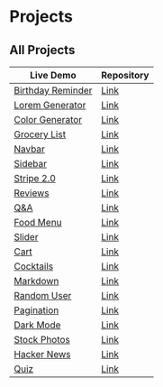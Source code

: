 # Projects

## All Projects

<table>
    <thead>
        <tr>
            <th >Live Demo</th>
            <th >Repository </th>
        </tr>
    </thead>
    <tbody>
        <tr>
            <td>
                <a 
                href="https://birthday-reminder-47d2c8.netlify.app/"
                target="_blank"
                >
                Birthday Reminder
                </a>
            </td>
            <td>
                <a 
                href="https://github.com/VentsiGeorgiev/react-tutorial-and-projects/tree/main/projects/bday-reminder"
                target="_blank"
                >
                Link
                </a>
            </td>
        </tr>
        <tr>
            <td>
                <a 
                href="https://lorem-generator-00f98f.netlify.app/"
                target="_blank"
                >
                Lorem Generator
                </a>
            </td>
            <td>
                <a 
                href="https://github.com/VentsiGeorgiev/react-tutorial-and-projects/tree/main/projects/lorem-generator"
                target="_blank"
                >
                Link
                </a>
            </td>
        </tr>
        <tr>
            <td>
                <a 
                href="https://color-generator-850bfe.netlify.app/"
                target="_blank"
                >
                Color Generator
                </a>
            </td>
            <td>
                <a 
                href="https://github.com/VentsiGeorgiev/react-tutorial-and-projects/tree/main/projects/color-generator"
                target="_blank"
                >
                Link
                </a>
            </td>
        </tr>
        <tr>
            <td>
                <a 
                href="https://grocery-list-0aa1b1.netlify.app/"
                target="_blank"
                >
                Grocery List
                </a>
            </td>
            <td>
                <a 
                href="https://github.com/VentsiGeorgiev/react-tutorial-and-projects/tree/main/projects/grocery-list"
                target="_blank"
                >
                Link
                </a>
            </td>
        </tr>
        <tr>
            <td>
                <a 
                href="https://navbar-917f75.netlify.app/"
                target="_blank"
                >
                Navbar
                </a>
            </td>
            <td>
                <a 
                href="https://github.com/VentsiGeorgiev/react-tutorial-and-projects/tree/main/projects/navbar"
                target="_blank"
                >
                Link
                </a>
            </td>
        </tr>
        <tr>
            <td>
                <a 
                href="https://sidebar-aeea7d.netlify.app/"
                target="_blank"
                >
                Sidebar
                </a>
            </td>
            <td>
                <a 
                href="https://github.com/VentsiGeorgiev/react-tutorial-and-projects/tree/main/projects/sidebar"
                target="_blank"
                >
                Link
                </a>
            </td>
        </tr>
        <tr>
            <td>
                <a 
                href="https://stripe-2-d115cc.netlify.app/"
                target="_blank"
                >
                Stripe 2.0
                </a>
            </td>
            <td>
                <a 
                href="https://github.com/VentsiGeorgiev/react-tutorial-and-projects/tree/main/projects/stripe-clone"
                target="_blank"
                >
                Link
                </a>
            </td>
        </tr>
        <tr>
            <td>
                <a 
                href="https://reviews-1ea56f.netlify.app/"
                target="_blank"
                >
                Reviews
                </a>
            </td>
            <td>
                <a 
                href="https://github.com/VentsiGeorgiev/react-tutorial-and-projects/tree/main/projects/reviews"
                target="_blank"
                >
                Link
                </a>
            </td>
        </tr>
        <tr>
            <td>
                <a 
                href="https://qa-a93225.netlify.app/"
                target="_blank"
                >
                Q&A
                </a>
            </td>
            <td>
                <a 
                href="https://github.com/VentsiGeorgiev/react-tutorial-and-projects/tree/main/projects/accordion"
                target="_blank"
                >
                Link
                </a>
            </td>
        </tr>
        <tr>
            <td>
                <a 
                href="https://food-menu-e78227.netlify.app/"
                target="_blank"
                >
                Food Menu
                </a>
            </td>
            <td>
                <a 
                href="https://github.com/VentsiGeorgiev/react-tutorial-and-projects/tree/main/projects/food-menu"
                target="_blank"
                >
                Link
                </a>
            </td>
        </tr>
        <tr>
            <td>
                <a 
                href="https://slider-0d1824.netlify.app/"
                target="_blank"
                >
                Slider
                </a>
            </td>
            <td>
                <a 
                href="https://github.com/VentsiGeorgiev/react-tutorial-and-projects/tree/main/projects/slider"
                target="_blank"
                >
                Link
                </a>
            </td>
        </tr>
        <tr>
            <td>
                <a 
                href="https://cart-6a0c40.netlify.app/"
                target="_blank"
                >
                Cart
                </a>
            </td>
            <td>
                <a 
                href="https://github.com/VentsiGeorgiev/react-tutorial-and-projects/tree/main/projects/cart"
                target="_blank"
                >
                Link
                </a>
            </td>
        </tr>
        <tr>
            <td>
                <a 
                href="https://cocktails-ca2c4d.netlify.app/"
                target="_blank"
                >
                Cocktails
                </a>
            </td>
            <td>
                <a 
                href="https://github.com/VentsiGeorgiev/react-tutorial-and-projects/tree/main/projects/cocktails"
                target="_blank"
                >
                Link
                </a>
            </td>
        </tr>
        <tr>
            <td>
                <a 
                href="https://markdown-f6a1ca.netlify.app/"
                target="_blank"
                >
                Markdown
                </a>
            </td>
            <td>
                <a 
                href="https://github.com/VentsiGeorgiev/react-tutorial-and-projects/tree/main/projects/markdown"
                target="_blank"
                >
                Link
                </a>
            </td>
            <tr>
            <td>
                <a 
                href="https://random-user-60ca3c.netlify.app/"
                target="_blank"
                >
                Random User
                </a>
            </td>
            <td>
                <a 
                href="https://github.com/VentsiGeorgiev/react-tutorial-and-projects/tree/main/projects/random-user"
                target="_blank"
                >
                Link
                </a>
            </td>
            </tr>
            <tr>
            <td>
                <a 
                href="https://pagination-5a3c2b.netlify.app/"
                target="_blank"
                >
                Pagination
                </a>
            </td>
            <td>
                <a 
                href="https://github.com/VentsiGeorgiev/react-tutorial-and-projects/tree/main/projects/pagination"
                target="_blank"
                >
                Link
                </a>
            </td>
            </tr>
            <tr>
            <td>
                <a 
                href="https://dark-mode-eae40e.netlify.app/"
                target="_blank"
                >
                Dark Mode
                </a>
            </td>
            <td>
                <a 
                href="https://github.com/VentsiGeorgiev/react-tutorial-and-projects/tree/main/projects/dark-mode"
                target="_blank"
                >
                Link
                </a>
            </td>
            </tr>
            <tr>
            <td>
                <a 
                href="https://stock-photos-68d44d.netlify.app/"
                target="_blank"
                >
                Stock Photos
                </a>
            </td>
            <td>
                <a 
                href="https://github.com/VentsiGeorgiev/react-tutorial-and-projects/tree/main/projects/stock-photos"
                target="_blank"
                >
                Link
                </a>
            </td>
            </tr>
            <tr>
            <td>
                <a 
                href="https://hacker-news-6e7649.netlify.app/"
                target="_blank"
                >
                Hacker News
                </a>
            </td>
            <td>
                <a 
                href="https://github.com/VentsiGeorgiev/react-tutorial-and-projects/tree/main/projects/hacker-news"
                target="_blank"
                >
                Link
                </a>
            </td>
            </tr>
            <tr>
            <td>
                <a 
                href="https://quiz-14d501.netlify.app/"
                target="_blank"
                >
                Quiz
                </a>
            </td>
            <td>
                <a 
                href="https://github.com/VentsiGeorgiev/react-tutorial-and-projects/tree/main/projects/quiz"
                target="_blank"
                >
                Link
                </a>
            </td>
            </tr>
        </tr>
    </tbody>
</table>

